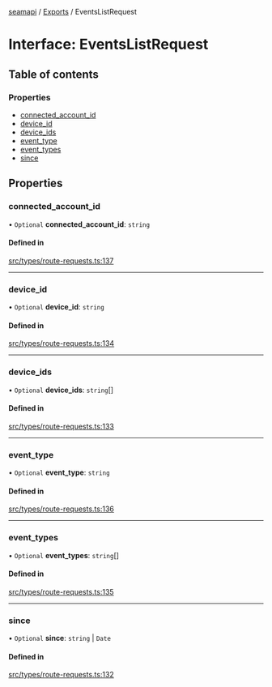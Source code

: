 [seamapi](../README.md) / [Exports](../modules.md) / EventsListRequest

# Interface: EventsListRequest

## Table of contents

### Properties

- [connected\_account\_id](EventsListRequest.md#connected_account_id)
- [device\_id](EventsListRequest.md#device_id)
- [device\_ids](EventsListRequest.md#device_ids)
- [event\_type](EventsListRequest.md#event_type)
- [event\_types](EventsListRequest.md#event_types)
- [since](EventsListRequest.md#since)

## Properties

### connected\_account\_id

• `Optional` **connected\_account\_id**: `string`

#### Defined in

[src/types/route-requests.ts:137](https://github.com/seamapi/javascript/blob/main/src/types/route-requests.ts#L137)

___

### device\_id

• `Optional` **device\_id**: `string`

#### Defined in

[src/types/route-requests.ts:134](https://github.com/seamapi/javascript/blob/main/src/types/route-requests.ts#L134)

___

### device\_ids

• `Optional` **device\_ids**: `string`[]

#### Defined in

[src/types/route-requests.ts:133](https://github.com/seamapi/javascript/blob/main/src/types/route-requests.ts#L133)

___

### event\_type

• `Optional` **event\_type**: `string`

#### Defined in

[src/types/route-requests.ts:136](https://github.com/seamapi/javascript/blob/main/src/types/route-requests.ts#L136)

___

### event\_types

• `Optional` **event\_types**: `string`[]

#### Defined in

[src/types/route-requests.ts:135](https://github.com/seamapi/javascript/blob/main/src/types/route-requests.ts#L135)

___

### since

• `Optional` **since**: `string` \| `Date`

#### Defined in

[src/types/route-requests.ts:132](https://github.com/seamapi/javascript/blob/main/src/types/route-requests.ts#L132)
